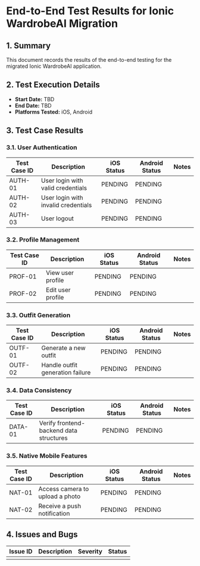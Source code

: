 # End-to-End Test Results for Ionic WardrobeAI Migration

## 1. Summary
This document records the results of the end-to-end testing for the migrated Ionic WardrobeAI application.

## 2. Test Execution Details
-   **Start Date:** TBD
-   **End Date:** TBD
-   **Platforms Tested:** iOS, Android

## 3. Test Case Results

### 3.1. User Authentication
| Test Case ID | Description | iOS Status | Android Status | Notes |
| --- | --- | --- | --- | --- |
| AUTH-01 | User login with valid credentials | PENDING | PENDING | |
| AUTH-02 | User login with invalid credentials | PENDING | PENDING | |
| AUTH-03 | User logout | PENDING | PENDING | |

### 3.2. Profile Management
| Test Case ID | Description | iOS Status | Android Status | Notes |
| --- | --- | --- | --- | --- |
| PROF-01 | View user profile | PENDING | PENDING | |
| PROF-02 | Edit user profile | PENDING | PENDING | |

### 3.3. Outfit Generation
| Test Case ID | Description | iOS Status | Android Status | Notes |
| --- | --- | --- | --- | --- |
| OUTF-01 | Generate a new outfit | PENDING | PENDING | |
| OUTF-02 | Handle outfit generation failure | PENDING | PENDING | |

### 3.4. Data Consistency
| Test Case ID | Description | iOS Status | Android Status | Notes |
| --- | --- | --- | --- | --- |
| DATA-01 | Verify frontend-backend data structures | PENDING | PENDING | |

### 3.5. Native Mobile Features
| Test Case ID | Description | iOS Status | Android Status | Notes |
| --- | --- | --- | --- | --- |
| NAT-01 | Access camera to upload a photo | PENDING | PENDING | |
| NAT-02 | Receive a push notification | PENDING | PENDING | |

## 4. Issues and Bugs
| Issue ID | Description | Severity | Status |
| --- | --- | --- | --- |
| | | | |